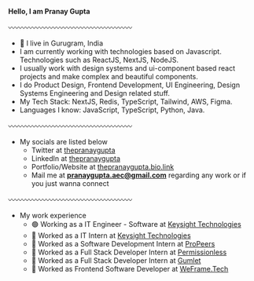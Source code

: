 **Hello, I am Pranay Gupta**

〰️〰️〰️〰️〰️〰️〰️〰️〰️〰️〰️〰️〰️〰️〰️〰️〰️〰️

- 📍 I live in Gurugram, India
- I am currently working with technologies based on Javascript. Technologies such as ReactJS, NextJS, NodeJS.
- I usually work with design systems and ui-component based react projects and make complex and beautiful components.
- I do Product Design, Frontend Development, UI Engineering, Design Systems Engineering and Design related stuff.
- My Tech Stack: NextJS, Redis, TypeScript, Tailwind, AWS, Figma.
- Languages I know: JavaScript, TypeScript, Python, Java.

〰️〰️〰️〰️〰️〰️〰️〰️〰️〰️〰️〰️〰️〰️〰️〰️〰️〰️

- My socials are listed below
  - Twitter at [thepranaygupta](https://twitter.com/thepranaygupta)
  - LinkedIn at [thepranaygupta](https://www.linkedin.com/in/thepranaygupta)
  - Portfolio/Website at [thepranaygupta.bio.link](https://thepranaygupta.bio.link)
  - Mail me at **pranaygupta.aec@gmail.com** regarding any work or if you just wanna connect

〰️〰️〰️〰️〰️〰️〰️〰️〰️〰️〰️〰️〰️〰️〰️〰️〰️〰️

- My work experience
  - 🟢 Working as a IT Engineer - Software at [Keysight Technologies](https://www.keysight.com)
  - 🔴 Worked as a IT Intern at [Keysight Technologies](https://www.keysight.com)
  - 🔴 Worked as a Software Development Intern at [ProPeers](https://www.propeers.in)
  - 🔴 Worked as a Full Stack Developer Intern at [Permissionless](https://prmsnls.xyz)
  - 🔴 Worked as a Full Stack Developer Intern at [Gumlet](https://www.gumlet.com)
  - 🔴 Worked as Frontend Software Developer at [WeFrame.Tech](https://www.weframetech.com)
